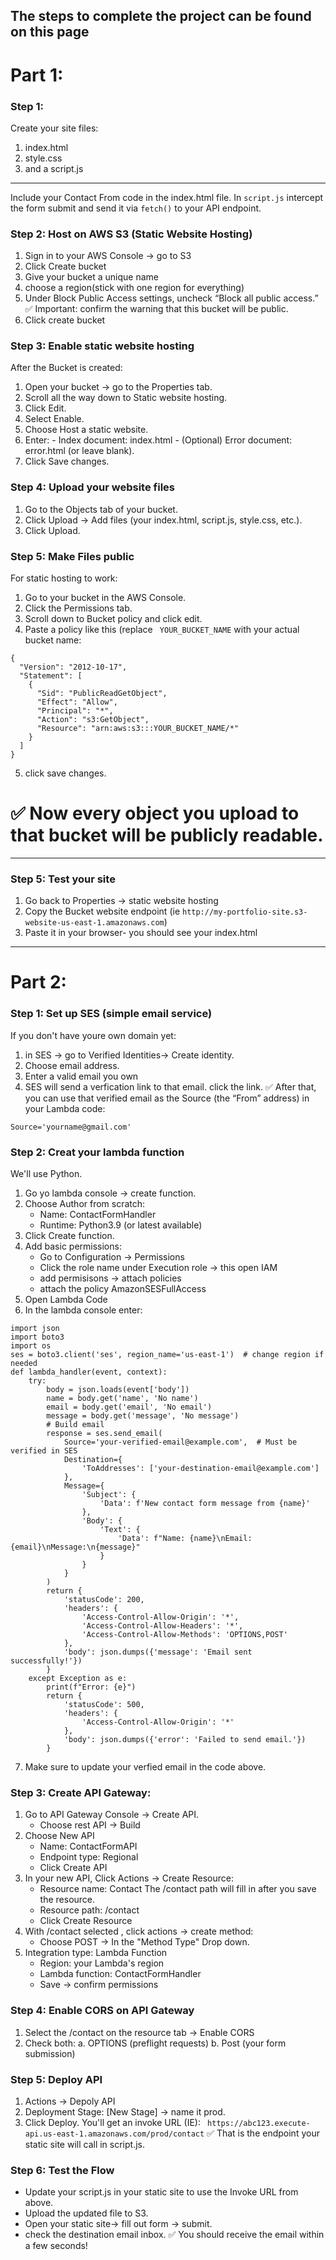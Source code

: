 The steps to complete the project can be found on this page
---
# Part 1: 
### Step 1: 
Create your site files: 
1. index.html
2. style.css
3. and a script.js
---
Include your Contact From code in the index.html file. 
In ```script.js``` intercept the form submit and send it via ```fetch()``` to your API endpoint.
### Step 2: Host on AWS S3 (Static Website Hosting)
  1. Sign in to your AWS Console -> go to S3
  2. Click Create bucket
  3. Give your bucket a unique name
  4. choose a region(stick with one region for everything)
  5. Under Block Public Access settings, uncheck “Block all public access.”
 ✅ Important: confirm the warning that this bucket will be public.
  6. Click create bucket
### Step 3: Enable static website hosting
After the Bucket is created: 
  1. Open your bucket → go to the Properties tab.
  2. Scroll all the way down to Static website hosting.
  3. Click Edit.
  4. Select Enable.
  5. Choose Host a static website.
  6. Enter:
    - Index document: index.html
    - (Optional) Error document: error.html (or leave blank).
  7. Click Save changes.
### Step 4: Upload your website files
  1. Go to the Objects tab of your bucket.
  2. Click Upload → Add files (your index.html, script.js, style.css, etc.).
  3. Click Upload.
### Step 5: Make Files public
For static hosting to work: 
  1. Go to your bucket in the AWS Console.
  2. Click the Permissions tab.
  3. Scroll down to Bucket policy and click edit.
  4. Paste a policy like this (replace ``` YOUR_BUCKET_NAME``` with your actual bucket name:
```
{
  "Version": "2012-10-17",
  "Statement": [
    {
      "Sid": "PublicReadGetObject",
      "Effect": "Allow",
      "Principal": "*",
      "Action": "s3:GetObject",
      "Resource": "arn:aws:s3:::YOUR_BUCKET_NAME/*"
    }
  ]
}
```
  5. click save changes.
# ✅ Now every object you upload to that bucket will be publicly readable.
---
### Step 5: Test your site
  1. Go back to Properties -> static website hosting
  2. Copy the Bucket website endpoint
     (ie ```http://my-portfolio-site.s3-website-us-east-1.amazonaws.com```)
  3. Paste it in your browser- you should see your index.html
---
# Part 2: 
 ### Step 1: Set up SES (simple email service)
If you don't have youre own domain yet:
  1. in SES -> go to Verified Identities-> Create identity.
  2. Choose email address.
  3. Enter a valid email you own
  4. SES will send a verfication link to that email. click the link.
✅ After that, you can use that verified email as the Source (the “From” address) in your Lambda code:

``` Source='yourname@gmail.com' ```
### Step 2: Creat your lambda function
We'll use Python.
  1. Go yo lambda console -> create function.
  2. Choose Author from scratch:
       - Name: ContactFormHandler
       - Runtime: Python3.9 (or latest available)
  3. Click Create function.
  4. Add basic permissions:
       - Go to Configuration -> Permissions
       - Click the role name under Execution role -> this open IAM
       - add permisisons -> attach policies
       - attach the policy AmazonSESFullAccess
  5. Open Lambda Code
  6. In the lambda console enter:
```
import json
import boto3
import os
ses = boto3.client('ses', region_name='us-east-1')  # change region if needed
def lambda_handler(event, context):
    try:
        body = json.loads(event['body'])
        name = body.get('name', 'No name')
        email = body.get('email', 'No email')
        message = body.get('message', 'No message')
        # Build email
        response = ses.send_email(
            Source='your-verified-email@example.com',  # Must be verified in SES
            Destination={
                'ToAddresses': ['your-destination-email@example.com']
            },
            Message={
                'Subject': {
                    'Data': f'New contact form message from {name}'
                },
                'Body': {
                    'Text': {
                        'Data': f"Name: {name}\nEmail: {email}\nMessage:\n{message}"
                    }
                }
            }
        )
        return {
            'statusCode': 200,
            'headers': {
                'Access-Control-Allow-Origin': '*',
                'Access-Control-Allow-Headers': '*',
                'Access-Control-Allow-Methods': 'OPTIONS,POST'
            },
            'body': json.dumps({'message': 'Email sent successfully!'})
        }
    except Exception as e:
        print(f"Error: {e}")
        return {
            'statusCode': 500,
            'headers': {
                'Access-Control-Allow-Origin': '*'
            },
            'body': json.dumps({'error': 'Failed to send email.'})
        }
```
  7. Make sure to update your verfied email in the code above.
### Step 3: Create API Gateway: 
  1. Go to API Gateway Console -> Create API.
       - Choose rest API -> Build
  2. Choose New API
       - Name: ContactFormAPI
       - Endpoint type: Regional
       - Click Create API
  3. In your new API, Click Actions -> Create Resource:
       - Resource name: Contact
           The /contact path will fill in after you save the resource.
       - Resource path: /contact
       - Click Create Resource
  4. With /contact selected , click actions -> create method:
       - Choose POST -> In the "Method Type" Drop down.
  5. Integration type: Lambda Function
       - Region: your Lambda's region
       - Lambda function: ContactFormHandler
       - Save -> confirm permissions
### Step 4: Enable CORS on API Gateway
  1. Select the /contact on the resource tab -> Enable CORS
  2. Check both:
       a. OPTIONS (preflight requests)
       b. Post (your form submission)
### Step 5: Deploy API
  1. Actions -> Depoly API
  2. Deployment Stage: [New Stage] -> name it prod.
  3. Click Deploy.
You'll get an invoke URL (IE):
``` https://abc123.execute-api.us-east-1.amazonaws.com/prod/contact```
✅ That is the endpoint your static site will call in script.js.
### Step 6: Test the Flow
 - Update your script.js in your static site to use the Invoke URL from above.
 - Upload the updated file to S3.
 - Open your static site-> fill out form -> submit.
 - check the destination email inbox.
✅ You should receive the email within a few seconds!
